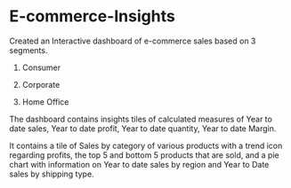 # E-commerce-Insights

Created an Interactive dashboard of e-commerce sales based on 3 segments.

1. Consumer

2. Corporate

3.  Home Office

The dashboard contains insights tiles of calculated measures of Year to date sales, Year to date profit, Year to date quantity, Year to date Margin.

It contains a tile of Sales by category of various products with a trend icon regarding profits, the top 5 and bottom 5 products that are sold, and a pie chart with information on Year to date sales by region and Year to Date sales by shipping type. 
